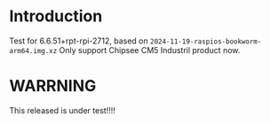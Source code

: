 # Introduction
Test for 6.6.51+rpt-rpi-2712, based on `2024-11-19-raspios-bookworm-arm64.img.xz`
Only support Chipsee CM5 Industril product now.
# WARRNING
This released is under test!!!!
